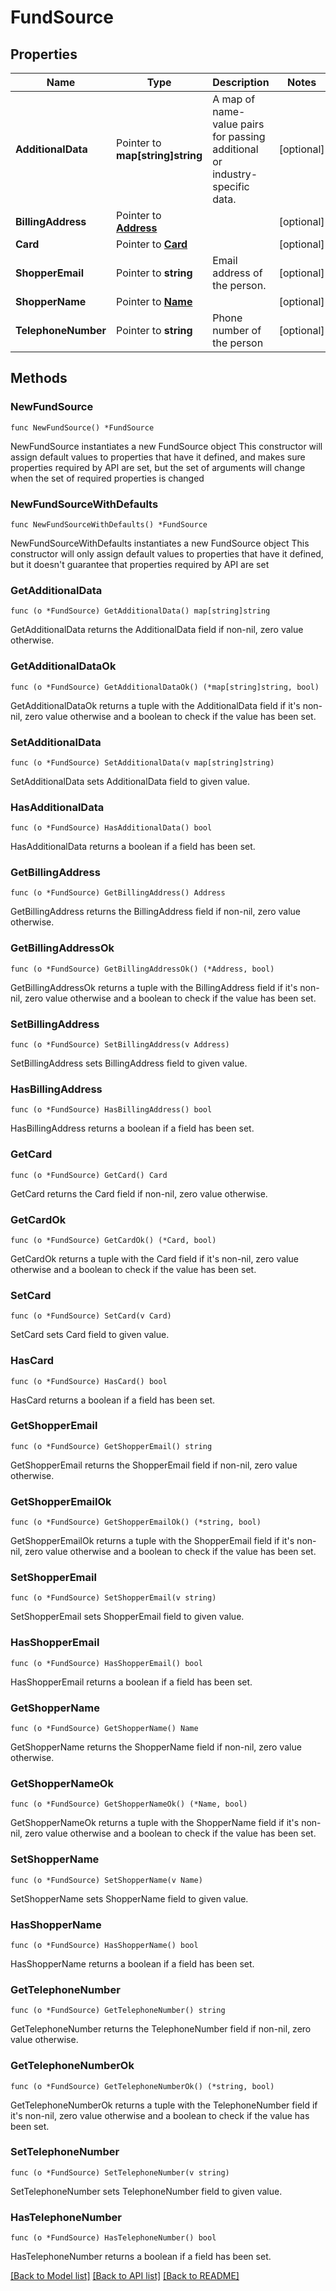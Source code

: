 # FundSource

## Properties

Name | Type | Description | Notes
------------ | ------------- | ------------- | -------------
**AdditionalData** | Pointer to **map[string]string** | A map of name-value pairs for passing additional or industry-specific data. | [optional] 
**BillingAddress** | Pointer to [**Address**](Address.md) |  | [optional] 
**Card** | Pointer to [**Card**](Card.md) |  | [optional] 
**ShopperEmail** | Pointer to **string** | Email address of the person. | [optional] 
**ShopperName** | Pointer to [**Name**](Name.md) |  | [optional] 
**TelephoneNumber** | Pointer to **string** | Phone number of the person | [optional] 

## Methods

### NewFundSource

`func NewFundSource() *FundSource`

NewFundSource instantiates a new FundSource object
This constructor will assign default values to properties that have it defined,
and makes sure properties required by API are set, but the set of arguments
will change when the set of required properties is changed

### NewFundSourceWithDefaults

`func NewFundSourceWithDefaults() *FundSource`

NewFundSourceWithDefaults instantiates a new FundSource object
This constructor will only assign default values to properties that have it defined,
but it doesn't guarantee that properties required by API are set

### GetAdditionalData

`func (o *FundSource) GetAdditionalData() map[string]string`

GetAdditionalData returns the AdditionalData field if non-nil, zero value otherwise.

### GetAdditionalDataOk

`func (o *FundSource) GetAdditionalDataOk() (*map[string]string, bool)`

GetAdditionalDataOk returns a tuple with the AdditionalData field if it's non-nil, zero value otherwise
and a boolean to check if the value has been set.

### SetAdditionalData

`func (o *FundSource) SetAdditionalData(v map[string]string)`

SetAdditionalData sets AdditionalData field to given value.

### HasAdditionalData

`func (o *FundSource) HasAdditionalData() bool`

HasAdditionalData returns a boolean if a field has been set.

### GetBillingAddress

`func (o *FundSource) GetBillingAddress() Address`

GetBillingAddress returns the BillingAddress field if non-nil, zero value otherwise.

### GetBillingAddressOk

`func (o *FundSource) GetBillingAddressOk() (*Address, bool)`

GetBillingAddressOk returns a tuple with the BillingAddress field if it's non-nil, zero value otherwise
and a boolean to check if the value has been set.

### SetBillingAddress

`func (o *FundSource) SetBillingAddress(v Address)`

SetBillingAddress sets BillingAddress field to given value.

### HasBillingAddress

`func (o *FundSource) HasBillingAddress() bool`

HasBillingAddress returns a boolean if a field has been set.

### GetCard

`func (o *FundSource) GetCard() Card`

GetCard returns the Card field if non-nil, zero value otherwise.

### GetCardOk

`func (o *FundSource) GetCardOk() (*Card, bool)`

GetCardOk returns a tuple with the Card field if it's non-nil, zero value otherwise
and a boolean to check if the value has been set.

### SetCard

`func (o *FundSource) SetCard(v Card)`

SetCard sets Card field to given value.

### HasCard

`func (o *FundSource) HasCard() bool`

HasCard returns a boolean if a field has been set.

### GetShopperEmail

`func (o *FundSource) GetShopperEmail() string`

GetShopperEmail returns the ShopperEmail field if non-nil, zero value otherwise.

### GetShopperEmailOk

`func (o *FundSource) GetShopperEmailOk() (*string, bool)`

GetShopperEmailOk returns a tuple with the ShopperEmail field if it's non-nil, zero value otherwise
and a boolean to check if the value has been set.

### SetShopperEmail

`func (o *FundSource) SetShopperEmail(v string)`

SetShopperEmail sets ShopperEmail field to given value.

### HasShopperEmail

`func (o *FundSource) HasShopperEmail() bool`

HasShopperEmail returns a boolean if a field has been set.

### GetShopperName

`func (o *FundSource) GetShopperName() Name`

GetShopperName returns the ShopperName field if non-nil, zero value otherwise.

### GetShopperNameOk

`func (o *FundSource) GetShopperNameOk() (*Name, bool)`

GetShopperNameOk returns a tuple with the ShopperName field if it's non-nil, zero value otherwise
and a boolean to check if the value has been set.

### SetShopperName

`func (o *FundSource) SetShopperName(v Name)`

SetShopperName sets ShopperName field to given value.

### HasShopperName

`func (o *FundSource) HasShopperName() bool`

HasShopperName returns a boolean if a field has been set.

### GetTelephoneNumber

`func (o *FundSource) GetTelephoneNumber() string`

GetTelephoneNumber returns the TelephoneNumber field if non-nil, zero value otherwise.

### GetTelephoneNumberOk

`func (o *FundSource) GetTelephoneNumberOk() (*string, bool)`

GetTelephoneNumberOk returns a tuple with the TelephoneNumber field if it's non-nil, zero value otherwise
and a boolean to check if the value has been set.

### SetTelephoneNumber

`func (o *FundSource) SetTelephoneNumber(v string)`

SetTelephoneNumber sets TelephoneNumber field to given value.

### HasTelephoneNumber

`func (o *FundSource) HasTelephoneNumber() bool`

HasTelephoneNumber returns a boolean if a field has been set.


[[Back to Model list]](../README.md#documentation-for-models) [[Back to API list]](../README.md#documentation-for-api-endpoints) [[Back to README]](../README.md)


